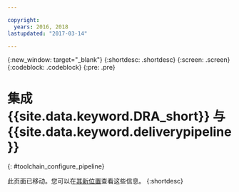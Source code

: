 ```yaml
---

copyright:
  years: 2016, 2018
lastupdated: "2017-03-14"

---
```


{:new_window: target="_blank"}
{:shortdesc: .shortdesc}
{:screen: .screen}
{:codeblock: .codeblock}
{:pre: .pre}

# 集成 {{site.data.keyword.DRA_short}} 与 {{site.data.keyword.deliverypipeline}}
{: #toolchain_configure_pipeline}

此页面已移动。您可以在[其新位置](/docs/services/DevOpsInsights/about_risk.html)查看这些信息。
{:shortdesc}

